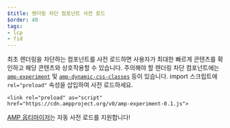 ```yaml
---
$title: 렌더링 차단 컴포넌트 사전 로드
$order: 40
tags:
- lcp
- fid
---
```


최초 렌더링을 차단하는 컴포넌트를 사전 로드하면 사용자가 최대한 빠르게 콘텐츠를 확인하고 해당 콘텐츠와 상호작용할 수 있습니다. 주의해야 할 렌더링 차단 컴포넌트에는 [`amp-experiment`](https://amp.dev/documentation/components/amp-experiment/?format=websites) 및 [`amp-dynamic-css-classes`](https://amp.dev/documentation/components/amp-dynamic-css-classes/) 등이 있습니다. import 스크립트에 `rel="preload"` 속성을 삽입하여 사전 로드하세요.

```
<link rel="preload" as="script" href="https://cdn.ampproject.org/v0/amp-experiment-0.1.js">
```

[AMP 옵티마이저](https://amp.dev/documentation/guides-and-tutorials/optimize-and-measure/amp-optimizer-guide/)는 자동 사전 로드를 지원합니다!
